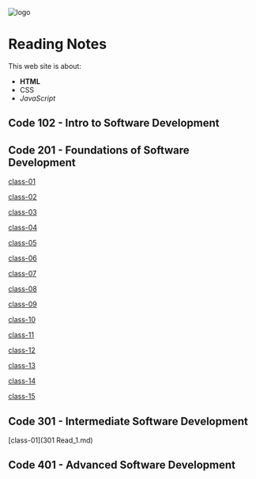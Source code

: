 ![logo](https://images.ctfassets.net/qjy3jg1udcmq/1MN5F84EVi0SaAieSkqY6S/46d632aa1811432f9c0a92600a1a5ee6/cf-logo-horizontal-2-color-white.png)

# Reading Notes

This web site is about:

* **HTML**
* CSS
* _JavaScript_

## Code 102 - Intro to Software Development

## Code 201 - Foundations of Software Development

[class-01](class-01.md)

[class-02](class-02.md)

[class-03](class-03.md)

[class-04](class-04.md)

[class-05](class-05.md)

[class-06](class-06.md)

[class-07](class-07.md)

[class-08](class-08.md)

[class-09](class-09.md)

[class-10](class-10.md)

[class-11](class-11.md)

[class-12](class-12.md)

[class-13](class-13.md)

[class-14](class-14.md)

[class-15](class-15.md)


## Code 301 - Intermediate Software Development

[class-01](301 Read_1.md)

## Code 401 - Advanced Software Development

